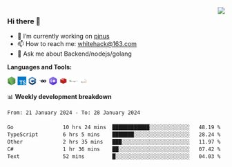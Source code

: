 <img align="right" src="https://github-readme-stats.vercel.app/api?username=whtiehack&show_icons=true&theme=dark" />


### Hi there 👋

<!--
**whtiehack/whtiehack** is a ✨ _special_ ✨ repository because its `README.md` (this file) appears on your GitHub profile.

Here are some ideas to get you started:

- 🔭 I’m currently working on ...
- 🌱 I’m currently learning ...
- 👯 I’m looking to collaborate on ...
- 🤔 I’m looking for help with ...
- 💬 Ask me about ...
- 📫 How to reach me: ...
- 😄 Pronouns: ...
- ⚡ Fun fact: ...


https://github.com/athul/waka-readme#new-to-wakatime


-->

- 🔭 I’m currently working on [pinus](https://github.com/node-pinus/pinus)
- 📫 How to reach me: [whitehack@163.com](mailto:whitehack@163.com)
- 💬 Ask me about Backend/nodejs/golang

**Languages and Tools:**  

<code><img height="20" src="https://raw.githubusercontent.com/github/explore/80688e429a7d4ef2fca1e82350fe8e3517d3494d/topics/nodejs/nodejs.png"></code>
<code><img height="20" src="https://raw.githubusercontent.com/github/explore/80688e429a7d4ef2fca1e82350fe8e3517d3494d/topics/typescript/typescript.png"></code>
<code><img height="20" src="https://raw.githubusercontent.com/github/explore/80688e429a7d4ef2fca1e82350fe8e3517d3494d/topics/cpp/cpp.png"></code>
<code><img height="20" src="https://raw.githubusercontent.com/github/explore/80688e429a7d4ef2fca1e82350fe8e3517d3494d/topics/go/go.png"></code>
<code><img height="20" src="https://raw.githubusercontent.com/github/explore/80688e429a7d4ef2fca1e82350fe8e3517d3494d/topics/csharp/csharp.png"></code>
<code><img height="20" src="https://raw.githubusercontent.com/github/explore/80688e429a7d4ef2fca1e82350fe8e3517d3494d/topics/redis/redis.png"></code>
<code><img height="20" src="https://raw.githubusercontent.com/github/explore/80688e429a7d4ef2fca1e82350fe8e3517d3494d/topics/mongodb/mongodb.png"></code>
<code><img height="20" src="https://raw.githubusercontent.com/github/explore/80688e429a7d4ef2fca1e82350fe8e3517d3494d/topics/mysql/mysql.png"></code>


📊 **Weekly development breakdown**
<!--START_SECTION:waka-->

```txt
From: 21 January 2024 - To: 28 January 2024

Go                10 hrs 24 mins  ████████████░░░░░░░░░░░░░   48.19 %
TypeScript        6 hrs 5 mins    ███████░░░░░░░░░░░░░░░░░░   28.24 %
Other             2 hrs 35 mins   ███░░░░░░░░░░░░░░░░░░░░░░   11.97 %
C#                1 hr 36 mins    ██░░░░░░░░░░░░░░░░░░░░░░░   07.42 %
Text              52 mins         █░░░░░░░░░░░░░░░░░░░░░░░░   04.03 %
```

<!--END_SECTION:waka-->

